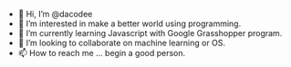 - 👋 Hi, I’m @dacodee
- 👀 I’m interested in make a better world using programming.
- 🌱 I’m currently learning Javascript with Google Grasshopper program.
- 💞️ I’m looking to collaborate on machine learning or OS.
- 📫 How to reach me ... begin a good person.

<!---
dacodee/dacodee is a ✨ special ✨ repository because its `README.md` (this file) appears on your GitHub profile.
You can click the Preview link to take a look at your changes.
--->
